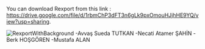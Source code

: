 You can download Rexport from this link : https://drive.google.com/file/d/1rbmChP3dFT3n6gLk9pxOmouHJjhHE9YQ/view?usp=sharing.

![RexportWithBackground](https://user-images.githubusercontent.com/61295658/103626555-6aee2480-4f4d-11eb-841f-fe4cf0348a45.png)
-Avvaş Sueda TUTKAN
-Necati Atamer ŞAHİN
-Berk HOŞGÖREN
-Mustafa ALAN 
